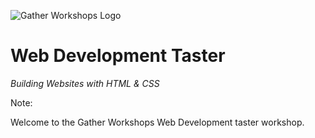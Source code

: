 ![Gather Workshops Logo](/Building-the-Web/slideshow/images/gw_logo_header.png)

# Web Development Taster
_Building Websites with HTML & CSS_


Note:

Welcome to the Gather Workshops Web Development taster workshop.